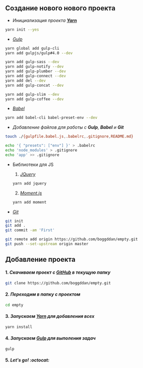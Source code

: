 ﻿## Создание нового нового проекта


* *Инициализация проекта [**Yarn**](https://yarnpkg.com/lang/en/)*

```bash
yarn init --yes
```

* [*Gulp*](http://gulpjs.com/)

```bash
yarn global add gulp-cli
yarn add gulpjs/gulp#4.0 --dev

yarn add gulp-sass --dev
yarn add gulp-notify --dev
yarn add gulp-plumber --dev
yarn add gulp-connect --dev
yarn add del --dev
yarn add gulp-concat --dev

yarn add gulp-slim --dev
yarn add gulp-coffee --dev
```

* [*Babel*](https://babeljs.io/)

```bash
yarn add babel-cli babel-preset-env --dev
```

* *Добавление файлов для работы с **Gulp**, **Babel** и **Git***

```bash
touch ./{gulpfile.babel.js,.babelrc,.gitignore,README.md}

echo '{ "presets": ["env"] }' > .babelrc
echo 'node_modules' > .gitignore
echo 'app' >> .gitignore
```

* Библиотеки для JS
  1. [*JQuery*](https://jquery.com/)

  ```bash
  yarn add jquery
  ```

  2. [*Moment.js*](https://momentjs.com/)

  ```bash
  yarn add moment
  ```

* [*Git*](https://git-scm.com/)

```bash
git init
git add .
git commit -am 'First'

git remote add origin https://github.com/boggddan/empty.git
git push --set-upstream origin master
```

## Добавление проекта

#### 1. *Скачиваем проект с [**GitHub**](https://github.com/boggddan/empty) в текущую папку*

```bash
git clone https://github.com/boggddan/empty.git
```

#### 2. *Переходим в папку с проектом*

```bash
cd empty
```

#### 3. *Запускаем [**Yarn**](https://yarnpkg.com/lang/en/) для добавления всех*

```bash
yarn install
```

#### 4. *Запускаем [**Gulp**](http://gulpjs.com/) для выполения задач*

```bash
gulp
```

#### 5. *Let's go! :octocat:*